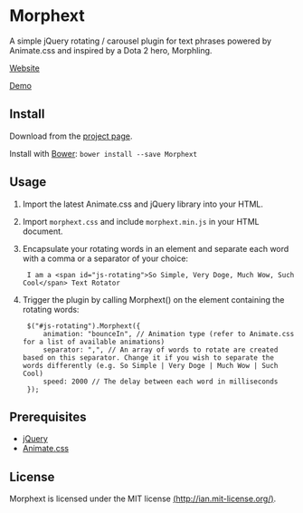 Morphext
========

A simple jQuery rotating / carousel plugin for text phrases powered by Animate.css and inspired by a Dota 2 hero, Morphling.

[Website](//morphext.fyianlai.com/)

[Demo](//www.enactuslse.co.uk/)


Install
-------

Download from the [project page](//github.com/MrSaints/Morphext/releases).

Install with [Bower](//bower.io/): `bower install --save Morphext`


Usage
-----

1. Import the latest Animate.css and jQuery library into your HTML.

2. Import `morphext.css` and include `morphext.min.js` in your HTML document.

3. Encapsulate your rotating words in an element and separate each word with a comma or a separator of your choice:

        I am a <span id="js-rotating">So Simple, Very Doge, Much Wow, Such Cool</span> Text Rotator

4. Trigger the plugin by calling Morphext() on the element containing the rotating words:

        $("#js-rotating").Morphext({
            animation: "bounceIn", // Animation type (refer to Animate.css for a list of available animations)
            separator: ",", // An array of words to rotate are created based on this separator. Change it if you wish to separate the words differently (e.g. So Simple | Very Doge | Much Wow | Such Cool)
            speed: 2000 // The delay between each word in milliseconds
        });


Prerequisites
-------------
- [jQuery](http://www.jquery.com/)
- [Animate.css](http://daneden.github.io/animate.css/)


License
-------
Morphext is licensed under the MIT license [(http://ian.mit-license.org/)](http://ian.mit-license.org/).
